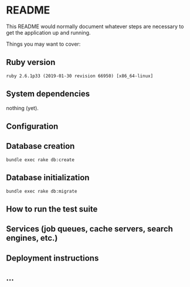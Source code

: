 # README

This README would normally document whatever steps are necessary to get the
application up and running.

Things you may want to cover:

## Ruby version
```ruby 2.6.1p33 (2019-01-30 revision 66950) [x86_64-linux]```

## System dependencies
nothing (yet).

## Configuration

## Database creation
```bundle exec rake db:create```

## Database initialization
```bundle exec rake db:migrate```

## How to run the test suite

## Services (job queues, cache servers, search engines, etc.)

## Deployment instructions

## ...
